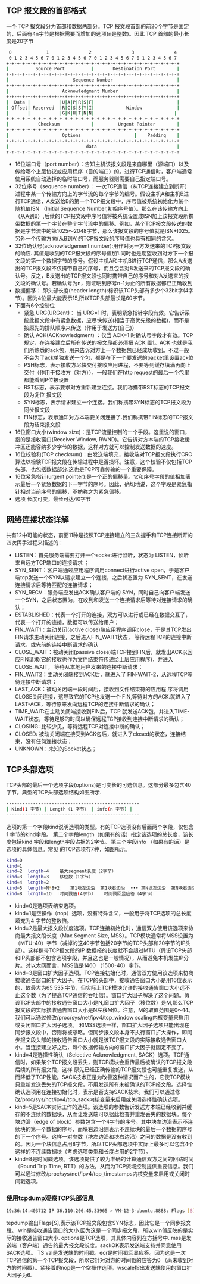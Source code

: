 ## TCP 报文段的首部格式
一个 TCP 报文段分为首部和数据两部分。TCP 报文段首部的前20个字节是固定的，后面有4n字节是根据需要而增加的选项(n是整数)。因此 TCP 首部的最小长度是20字节
```sh
 0             1               2               3               4
 0 1 2 3 4 5 6 7 0 1 2 3 4 5 6 7 0 1 2 3 4 5 6 7 0 1 2 3 4 5 6 7 
+-+-+-+-+-+-+-+-+-+-+-+-+-+-+-+-+-+-+-+-+-+-+-+-+-+-+-+-+-+-+-+-+
|          Source Port          |       Destination Port        |
+-+-+-+-+-+-+-+-+-+-+-+-+-+-+-+-+-+-+-+-+-+-+-+-+-+-+-+-+-+-+-+-+
|                        Sequence Number                        |
+-+-+-+-+-+-+-+-+-+-+-+-+-+-+-+-+-+-+-+-+-+-+-+-+-+-+-+-+-+-+-+-+
|                    Acknowledgment Number                      |
+-+-+-+-+-+-+-+-+-+-+-+-+-+-+-+-+-+-+-+-+-+-+-+-+-+-+-+-+-+-+-+-+
|  Data |           |U|A|P|R|S|F|                               |
| Offset| Reserved  |R|C|S|S|Y|I|            Window             |
|       |           |G|K|H|T|N|N|                              |
+-+-+-+-+-+-+-+-+-+-+-+-+-+-+-+-+-+-+-+-+-+-+-+-+-+-+-+-+-+-+-+-+
|           Checksum            |         Urgent Pointer        |
+-+-+-+-+-+-+-+-+-+-+-+-+-+-+-+-+-+-+-+-+-+-+-+-+-+-+-+-+-+-+-+-+
|                    Options                    |    Padding    |
+-+-+-+-+-+-+-+-+-+-+-+-+-+-+-+-+-+-+-+-+-+-+-+-+-+-+-+-+-+-+-+-+
|                             data                              |
+-+-+-+-+-+-+-+-+-+-+-+-+-+-+-+-+-+-+-+-+-+-+-+-+-+-+-+-+-+-+-+-+ 
```

- 16位端口号（port number）：告知主机该报文段是来自哪里（源端口）以及传给哪个上层协议或应用程序（目的端口）的。进行TCP通信时，客户端通常使用系统自动选择的临时端口号，而服务器则需要自己指定端口号。
- 32位序号（sequence number）： —次TCP通信（从TCP连接建立到断开）过程中某一个传输方向上的字节流的毎个字节的编号。假设主机A和主机B进行TCP通信，A发送给B的第一个TCP报文段中，序号值被系统初始化为某个随机值ISN （Initial Sequence Number,初始序号值）。那么在该传输方向上（从A到B）,后续的TCP报文段中序号值将被系统设置成ISN加上该报文段所携带数据的第一个字节在整个字节流中的偏移。例如，某个TCP报文段传送的数据是字节流中的第1025〜2048字节，那么该报文段的序号值就是ISN+I025。另外一个传输方向(从B到A)的TCP报文段的序号值也具有相同的含义。
- 32位确认号(acknowledgement number):用作对另一方发送来的TCP报文段的响应. 其值是收到的TCP报文段的序号值加1.同时也是期望收到对方下一个报文段的第一个数据字节的序号。假设主机A和主机B进行TCP通信，那么A发送出的TCP报文段不仅携带自己的序号，而且包含对B发送来的TCP报文段的确认号。反之，B发送出的TCP报文段也同时携带自己的序号和对A发送来的报文段的确认号。若确认号为n，则证明到序号n-1为止的所有数据都已正确收到
- 数据偏移： 即头部长度(header length):标识该TCP头部有多少个32bit字(4字节)。因为4位最大能表示15,所以TCP头部最长是60字节。
- 下面有6个控制位
	- 紧急 URG(URGent)： 当 URG=1 时，表明紧急指针字段有效。它告诉系统此报文段中有紧急数据，应尽快传送(相当于高优先级的数据)，而不是按原先的排队顺序来传送（作用于发送方(自己)）
	- 确认 ACK(ACKnowledgment) ：仅当 ACK=1 时确认号字段才有效。TCP 规定，在连接建立后所有传送的报文段都必须把 ACK 置1。ACK 也就是我们所熟悉的ack包，用来告诉对方上一个数据包已经成功收到。不过一般不会为了ack单独发送一个包，都是在下一个要发送的packet里设置ack位
	- PSH标志，表示接收方尽快交付接收应用进程，不要等到缓存填满再向上交付（作用于接收方（对方）），一般我们在http request的最后一个包里都能看到P位被设置
	- RST标志，表示要求对方重新建立连接。我们称携带RST标志的TCP报文段为复位 报文段	
	- SYN标志，表示请求建立一个连接。我们称携带SYN标志的TCP报文段为同步报文段
	- FIN标志，表示通知对方本端要关闭连接了.我们称携带FIN标志的TCP报文段为结束报文段
- 16位窗口大小(window size)：是TCP流量控制的一个手段。这里说的窗口，指的是接收窗口(Receiver Window, RWND)。它告诉对方本端的TCP接收缓冲区还能容纳多少字节的数据，这样对方就可以控制发送数据的速度。
- 16位校验和(TCP checksum)：由发送端填充，接收端对TCP报文段执行CRC算法以检験TCP报文段在传输过程中是否损坏。注意，这个校验不仅包括TCP头部，也包括数据部分.这也是TCP可靠传输的一个重要保障。
- 16位紧急指针(urgent pointer):是一个正的偏移量。它和序号字段的值相加表示最后一个紧急数据的下一字节的序号。因此，确切地说，这个字段是紧急指针相对当前序号的偏移，不妨称之为紧急偏移。
- 选项 长度可变，最长可达40字节


## 网络连接状态详解
共有12中可能的状态，前面11种是按照TCP连接建立的三次握手和TCP连接断开的四次挥手过程来描述的：
- LISTEN：首先服务端需要打开一个socket进行监听，状态为 LISTEN，侦听来自远方TCP端口的连接请求 ；
- SYN_SENT：客户端通过应用程序调用connect进行active open，于是客户端tcp发送一个SYN以请求建立一个连接，之后状态置为 SYN_SENT，在发送连接请求后等待匹配的连接请求；
- SYN_RECV：服务端应发出ACK确认客户端的 SYN，同时自己向客户端发送一个SYN，之后状态置为，在收到和发送一个连接请求后等待对连接请求的确认；
- ESTABLISHED：代表一个打开的连接，双方可以进行或已经在数据交互了， 代表一个打开的连接，数据可以传送给用户；
- FIN_WAIT1：主动关闭(active close)端应用程序调用close，于是其TCP发出FIN请求主动关闭连接，之后进入FIN_WAIT1状态， 等待远程TCP的连接中断请求，或先前的连接中断请求的确认
- CLOSE_WAIT：被动关闭(passive close)端TCP接到FIN后，就发出ACK以回应FIN请求(它的接收也作为文件结束符传递给上层应用程序)，并进入CLOSE_WAIT， 等待从本地用户发来的连接中断请求；
- FIN_WAIT2：主动关闭端接到ACK后，就进入了 FIN-WAIT-2，从远程TCP等待连接中断请求；
- LAST_ACK：被动关闭端一段时间后，接收到文件结束符的应用程 序将调用CLOSE关闭连接，这导致它的TCP也发送一个 FIN,等待对方的ACK.就进入了LAST-ACK，等待原来发向远程TCP的连接中断请求的确认；
- TIME_WAIT:在主动关闭端接收到FIN后，TCP 就发送ACK包，并进入TIME-WAIT状态，等待足够的时间以确保远程TCP接收到连接中断请求的确认；
- CLOSING: 比较少见，等待远程TCP对连接中断的确认；
- CLOSED: 被动关闭端在接受到ACK包后，就进入了closed的状态，连接结束，没有任何连接状态；
- UNKNOWN：未知的Socket状态；

## TCP头部选项
TCP头部的最后一个选项字段(options)是可变长的可选信息。这部分最多包含40字节。典型的TCP头部选项结构如图所示.

```sh
--------------------------------------------------
| Kind(1 字节) | Length（1 字节） | info(n 字节) |
--------------------------------------------------
```
选项的第一个字段kind说明选项的类型。冇的TCP选项没有后面两个字段，仅包含1 字节的kind字段。
第二个字段length（如果有的话）指定该选项的总长度，该长度包括kind 字段和length字段占据的2字节。
第三个字段info （如果有的话）是选项的具体信息。常见 的TCP选项冇7种，如图所示。
```sh
kind=O	
kind=1							
kind=2	lcngth=4	最大segment长度（2字节）		
kind=3	length=3	移位数（1字节）		
kind=4	lcngth=2						
kind=5	length=N*8+2	第1块左边沿	第1块右边沿	•••	第N块左边沿	第N块右边沿
kind=8	lcngth=1O	时间戮值(4字节）	时间戮回显应答（4字节）
```
- kind=0是选项表结束选项。
- kind=1是空操作（nop）选项，没有特殊含义，一般用于将TCP选项的总长度填充为4 字节的整数倍。
- kind=2是最大报文段长度选项。TCP连接初始化时，通信双方使用该选项来协商最大报文段长度（Max Segment Size, MSS）。TCP模块通常将MSS设置为（MTU-40）字节（减掉的这40字节包括20字节的TCP头部和20字节的IP头部）。这样携带TCP报文段的IP 数据报的长度就不会超过MTU（假设TCP头部和IP头部都不包含选项字段，并且这也是一般情况），从而避免本机发生IP分片。对以太网而言，MSS值是1460 （1500-40）字节。
- kind=3是窗口扩大因子选项。TCP连接初始化时，通信双方使用该选项来协商接收通告窗口的扩大因子。在TCP的头部中，接收通告窗口大小是用16位表示的，故最大为65 535 字节，但实际上TCP模块允许的接收通告窗口大小远不止这个数（为了提高TCP通信的吞吐信）。窗口扩大因子解决了这个问题。假设TCP头部中的接收通告窗口大小是N,窗口扩大因子（移位数）是M,那么TCP报文段的实际接收通告窗口大小是N左移M位。注意，M的取值范围是0〜14。我们可以通过修改/proc/sys/net/ipv4/tcp_window scaling内核变量来启用或关闭窗口扩大因子选项。 和MSS选项一样，窗口扩大因子选项只能出现在同步报文段中，否则将被忽略。但同步报文段本身不执行窗口扩大操作，即同步报文段头部的接收通告窗口大小就是该TCP报文段的实际接收通告窗口大小。当连接建立好之后，每个数据传输方向的窗口扩大因子就固定不变了。
- kind=4是选择性确认（Selective Acknowledgment, SACK）选项。TCP通信时，如果某个TCP报文段丢失，则TCP模块会重传最后被确认的TCP报文段后续的所有报文段，这样 原先已经正确传输的TCP报文段也可能重复发送，从而降低了TCP性能。SACK技术正是为改善这种情况而产生的，它使TCP模块只重新发送丢失的TCP报文段，不用发送所有未被确认的TCP报文段。选择性确认选项用在连接初始化时，表示是否支持SACK技术。我们可以通过修改/proc/sys/nct/ipv4/tcp_sack内核变量来启用或关闭选择性确认选项。
- kind=5是SACK实际工作的选项。该选项的参数吿诉发送方本端已经收到并缓存的不连续的数据块，从而让发送端可以据此检査并重发丢失的数据块。每个块边沿（edge of block）参数包含一个4字节的序号。其中块左边沿表示不连续块的第一个数据的序号，而块右边沿则表示不连续块的最后一个数据的序号的下一个序号。这样一对参数（块左边沿和块右边沿）之冋的数据是没有收到的。因为一个块信息占用8字节，所以TCP头部选项中实际上最多可以包含4个这样的不连续数据块（考虑选项类型和长度占用的2字节）。
- kind=8是时间戳选项。该选项提供了较为准确的计算通信双方之间的回路时间（Round Trip Time, RTT）的方法，从而为TCP流域控制提供重要信息。我们可以通过修改/proc/sys/net/ipv4/tcp_timestamps内核变量来启用或关闭时间戳选项。

### 使用tcpdump观察TCP头部信息
```sh
19:36:14.403712 IP 36.110.206.45.33965 > VM-12-3-ubuntu.8888: Flags [S], seq 2066908838, win 65535, options [mss 1160,nop,wscale 6,nop,nop,TS val 723456688 ecr 0,sackOK,eol], length 0
```

tepdump输出Flags[S],表示该TCP报文段包含SYN标志，因此它是一个同步报文段。 
win是接收通告窗口的大小.因为这是一个同步报文段，所以win偵反映的是实际的接收通告窗口大小.
options是TCP选项，其具体内容列在方括号中.
	mss是发送端（客户端）通告的最大报文段长度。sackOK表示发送端支持并同意使用SACK选项。 TS val是发送端的时间戳。ecr是时间戳回显应答。因为这是一次TCP通信的第一个TCP报文段，所以它针对对方的时间戳的应答为0 （尚未收到对方的时间戳）。紧接着的nop是一个空操作选项。wscale指出发送端使用的窗口扩大因子为6.



